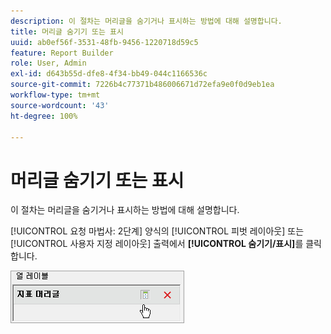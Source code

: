 ```yaml
---
description: 이 절차는 머리글을 숨기거나 표시하는 방법에 대해 설명합니다.
title: 머리글 숨기기 또는 표시
uuid: ab0ef56f-3531-48fb-9456-1220718d59c5
feature: Report Builder
role: User, Admin
exl-id: d643b55d-dfe8-4f34-bb49-044c1166536c
source-git-commit: 7226b4c77371b486006671d72efa9e0f0d9eb1ea
workflow-type: tm+mt
source-wordcount: '43'
ht-degree: 100%

---
```


# 머리글 숨기기 또는 표시

이 절차는 머리글을 숨기거나 표시하는 방법에 대해 설명합니다.

[!UICONTROL 요청 마법사: 2단계] 양식의 [!UICONTROL 피벗 레이아웃] 또는 [!UICONTROL 사용자 지정 레이아웃] 출력에서 **[!UICONTROL 숨기기/표시]**&#x200B;를 클릭합니다.

![](assets/hide_show_header.png)
